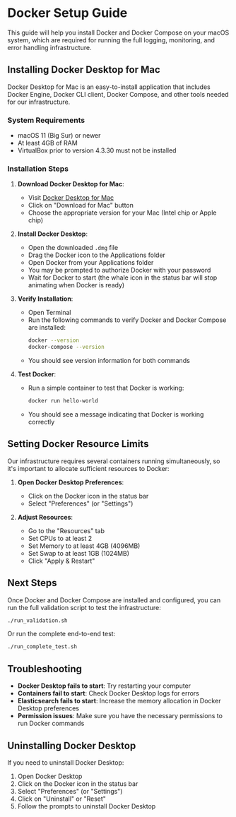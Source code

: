 # Docker Setup Guide

This guide will help you install Docker and Docker Compose on your macOS system, which are required for running the full logging, monitoring, and error handling infrastructure.

## Installing Docker Desktop for Mac

Docker Desktop for Mac is an easy-to-install application that includes Docker Engine, Docker CLI client, Docker Compose, and other tools needed for our infrastructure.

### System Requirements

- macOS 11 (Big Sur) or newer
- At least 4GB of RAM
- VirtualBox prior to version 4.3.30 must not be installed

### Installation Steps

1. **Download Docker Desktop for Mac**:
   - Visit [Docker Desktop for Mac](https://www.docker.com/products/docker-desktop/)
   - Click on "Download for Mac" button
   - Choose the appropriate version for your Mac (Intel chip or Apple chip)

2. **Install Docker Desktop**:
   - Open the downloaded `.dmg` file
   - Drag the Docker icon to the Applications folder
   - Open Docker from your Applications folder
   - You may be prompted to authorize Docker with your password
   - Wait for Docker to start (the whale icon in the status bar will stop animating when Docker is ready)

3. **Verify Installation**:
   - Open Terminal
   - Run the following commands to verify Docker and Docker Compose are installed:
     ```bash
     docker --version
     docker-compose --version
     ```
   - You should see version information for both commands

4. **Test Docker**:
   - Run a simple container to test that Docker is working:
     ```bash
     docker run hello-world
     ```
   - You should see a message indicating that Docker is working correctly

## Setting Docker Resource Limits

Our infrastructure requires several containers running simultaneously, so it's important to allocate sufficient resources to Docker:

1. **Open Docker Desktop Preferences**:
   - Click on the Docker icon in the status bar
   - Select "Preferences" (or "Settings")

2. **Adjust Resources**:
   - Go to the "Resources" tab
   - Set CPUs to at least 2
   - Set Memory to at least 4GB (4096MB)
   - Set Swap to at least 1GB (1024MB)
   - Click "Apply & Restart"

## Next Steps

Once Docker and Docker Compose are installed and configured, you can run the full validation script to test the infrastructure:

```bash
./run_validation.sh
```

Or run the complete end-to-end test:

```bash
./run_complete_test.sh
```

## Troubleshooting

- **Docker Desktop fails to start**: Try restarting your computer
- **Containers fail to start**: Check Docker Desktop logs for errors
- **Elasticsearch fails to start**: Increase the memory allocation in Docker Desktop preferences
- **Permission issues**: Make sure you have the necessary permissions to run Docker commands

## Uninstalling Docker Desktop

If you need to uninstall Docker Desktop:

1. Open Docker Desktop
2. Click on the Docker icon in the status bar
3. Select "Preferences" (or "Settings")
4. Click on "Uninstall" or "Reset"
5. Follow the prompts to uninstall Docker Desktop
